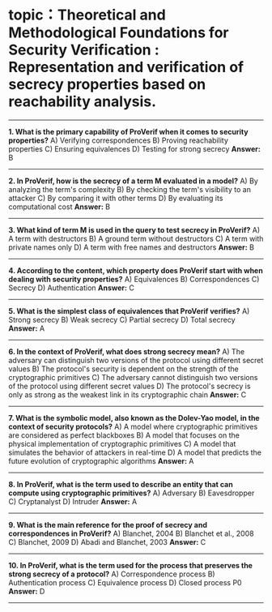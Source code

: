 # topic：Theoretical and Methodological Foundations for Security Verification : Representation and verification of secrecy properties based on reachability analysis.

---
**1. What is the primary capability of ProVerif when it comes to security properties?**
A) Verifying correspondences
B) Proving reachability properties
C) Ensuring equivalences
D) Testing for strong secrecy
**Answer:** B

---
**2. In ProVerif, how is the secrecy of a term M evaluated in a model?**
A) By analyzing the term's complexity
B) By checking the term's visibility to an attacker
C) By comparing it with other terms
D) By evaluating its computational cost
**Answer:** B

---
**3. What kind of term M is used in the query to test secrecy in ProVerif?**
A) A term with destructors
B) A ground term without destructors
C) A term with private names only
D) A term with free names and destructors
**Answer:** B

---
**4. According to the content, which property does ProVerif start with when dealing with security properties?**
A) Equivalences
B) Correspondences
C) Secrecy
D) Authentication
**Answer:** C

---
**5. What is the simplest class of equivalences that ProVerif verifies?**
A) Strong secrecy
B) Weak secrecy
C) Partial secrecy
D) Total secrecy
**Answer:** A

---
**6. In the context of ProVerif, what does strong secrecy mean?**
A) The adversary can distinguish two versions of the protocol using different secret values
B) The protocol's security is dependent on the strength of the cryptographic primitives
C) The adversary cannot distinguish two versions of the protocol using different secret values
D) The protocol's secrecy is only as strong as the weakest link in its cryptographic chain
**Answer:** C

---
**7. What is the symbolic model, also known as the Dolev-Yao model, in the context of security protocols?**
A) A model where cryptographic primitives are considered as perfect blackboxes
B) A model that focuses on the physical implementation of cryptographic primitives
C) A model that simulates the behavior of attackers in real-time
D) A model that predicts the future evolution of cryptographic algorithms
**Answer:** A

---
**8. In ProVerif, what is the term used to describe an entity that can compute using cryptographic primitives?**
A) Adversary
B) Eavesdropper
C) Cryptanalyst
D) Intruder
**Answer:** A

---
**9. What is the main reference for the proof of secrecy and correspondences in ProVerif?**
A) Blanchet, 2004
B) Blanchet et al., 2008
C) Blanchet, 2009
D) Abadi and Blanchet, 2003
**Answer:** C

---
**10. In ProVerif, what is the term used for the process that preserves the strong secrecy of a protocol?**
A) Correspondence process
B) Authentication process
C) Equivalence process
D) Closed process P0
**Answer:** D

---